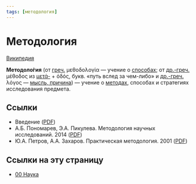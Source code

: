 ```yaml
---
tags: [методология]
---
```

# Методология
[Википедия](https://ru.wikipedia.org/wiki/%D0%9C%D0%B5%D1%82%D0%BE%D0%B4%D0%BE%D0%BB%D0%BE%D0%B3%D0%B8%D1%8F)

**Методоло́гия** (от [греч.](https://ru.wikipedia.org/wiki/%D0%93%D1%80%D0%B5%D1%87%D0%B5%D1%81%D0%BA%D0%B8%D0%B9_%D1%8F%D0%B7%D1%8B%D0%BA) μεθοδολογία — учение о [способах](https://ru.wikipedia.org/wiki/%D0%9C%D0%B5%D1%82%D0%BE%D0%B4 "Метод"); от [др.-греч.](https://ru.wikipedia.org/wiki/%D0%94%D1%80%D0%B5%D0%B2%D0%BD%D0%B5%D0%B3%D1%80%D0%B5%D1%87%D0%B5%D1%81%D0%BA%D0%B8%D0%B9_%D1%8F%D0%B7%D1%8B%D0%BA) μέθοδος из [μετά-](https://ru.wikipedia.org/wiki/%D0%9C%D0%B5%D1%82%D0%B0- "Мета-") + ὁδός, букв. «путь вслед за чем-либо» и [др.-греч.](https://ru.wikipedia.org/wiki/%D0%94%D1%80%D0%B5%D0%B2%D0%BD%D0%B5%D0%B3%D1%80%D0%B5%D1%87%D0%B5%D1%81%D0%BA%D0%B8%D0%B9_%D1%8F%D0%B7%D1%8B%D0%BA "Древнегреческий язык") λόγος — [мысль, причина](https://ru.wikipedia.org/wiki/%D0%9B%D0%BE%D0%B3%D0%BE%D1%81 "Логос")) — учение о [методах](https://ru.wikipedia.org/wiki/%D0%9C%D0%B5%D1%82%D0%BE%D0%B4 "Метод"), способах и стратегиях исследования предмета.

## Ссылки

* Введение ([PDF](https://drive.google.com/file/d/1wFiK3aIJVD13tLappGbEG1Rhw0XrOq3f/view?usp=sharing))
* А.Б. Пономарев, Э.А. Пикулева. Методология научных исследований. 2014 ([PDF](https://pstu.ru/files/file/adm/fakultety/ponomarev_pikuleva_metodologiya_nauchnyh_issledovaniy.pdf))
* Ю.А. Петров, А.А. Захаров. Практическая методология. 2001 ([PDF](https://drive.google.com/file/d/1DZlVo5sNcJ29QTZHegzwQifNsmFZUv1C/view?usp=sharing))

## Ссылки на эту страницу

* [00 Наука](00%20%D0%9D%D0%B0%D1%83%D0%BA%D0%B0.md)